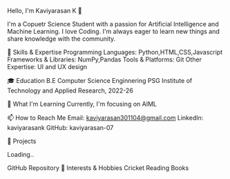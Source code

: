 Hello, I'm Kaviyarasan K 👋

I'm a Copuetr Science Student with a passion for Artificial Intelligence and Machine Learning. I love Coding. I'm always eager to learn new things and share knowledge with the community.

🔧 Skills & Expertise
Programming Languages: Python,HTML,CSS,Javascript
Frameworks & Libraries: NumPy,Pandas
Tools & Platforms: Git
Other Expertise: UI and UX design

🎓 Education
 B.E Computer Science Enginnering
 PSG Institute of Technology and Applied Research, 2022-26

🌱 What I'm Learning
Currently, I'm focusing on AIML

📫 How to Reach Me
Email: kaviyarasan301104@gmail.com
LinkedIn: kaviyarasank
GitHub: kaviyarasan-07

📜 Projects

Loading..

GitHub Repository
🌟 Interests & Hobbies
  Cricket
  Reading Books

